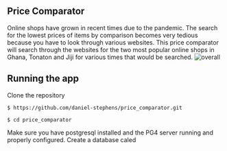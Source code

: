 ## Price Comparator

Online shops have grown in recent times due to the pandemic. 
The search for the lowest prices of items by comparison becomes very tedious because you have to look through various websites.
This price comparator will search through the websites for the two most popular online shops in Ghana, Tonaton and Jiji for various times that would be searched.
![overall](https://user-images.githubusercontent.com/60607443/180995026-abaea9d8-0277-4aa2-8604-a1fbd310e6fa.PNG)



## Running the app
Clone the repository

``` 
$ https://github.com/daniel-stephens/price_comparator.git

$ cd price_comparator 
```
Make sure you have postgresql installed and the PG4 server running and properly configured.
Create a database caled
